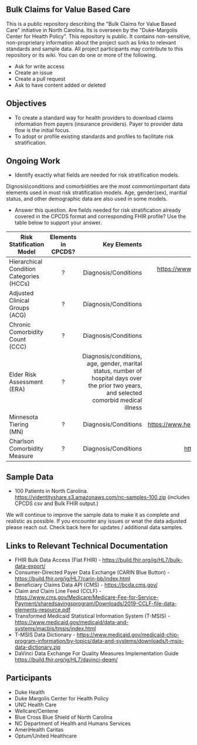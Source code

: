 Bulk Claims for Value Based Care
--------------------------------

This is a public repository describing the "Bulk Claims for Value Based Care" initiative in North Carolina.  Its is overseen by the "Duke-Margolis Center for Health Policy". This repository is public. It contains non-sensitive, non-proprietary information about the project such as links to relevant standards and sample data.  All project participants may contribute to this repository or its wiki. You can do one or more of the following.

* Ask for write access
* Create an issue
* Create a pull request
* Ask to have content added or deleted


Objectives
----------

* To create a standard way for health providers to download claims information from payers (insurance providers). Payer to provider data flow is the initial focus.
* To adopt or profile existing standards and profiles to facilitate risk stratification.

Ongoing Work
------------

* Identify exactly what fields are needed for risk stratification models.

Dignosis\conditions and comorbidities are the most common\important data elements used in most risk stratification models. Age, gender(sex), maritial status, and other demographic data are also used in some models. 

* Answer this question. Are fields needed for risk stratification already covered in the CPCDS format and corresponding FHIR profile? Use the table below to support your answer.


| Risk Statification Model                | Elements in CPCDS?  | Key Elements                | Links  |
| --------------------------------------- |:-------------------:| ---------------------------:| ------:|
| Hierarchical Condition Categories (HCCs)| ?                   | Diagnosis/Conditions | https://www.cms.gov/Medicare/Health-Plans/MedicareAdvtgSpecRateStats/Risk-Adjustors.html |
| Adjusted Clinical Groups (ACG)          | ?                   | Diagnosis/Conditions  | https://www.hopkinsacg.org/ |
| Chronic Comorbidity Count (CCC)         | ?                   | Diagnosis/Conditions   | https://www.ncbi.nlm.nih.gov/pubmed/21473661 |
| Elder Risk Assessment (ERA)             | ?                   | Diagnosis/conditions, age, gender, marital status, number of hospital days over the prior two years, and selected comorbid medical illness  |  https://www.ncbi.nlm.nih.gov/pubmed/21441764 |
| Minnesota Tiering (MN)                  | ?                   | Diagnosis/Conditions    | https://www.health.state.mn.us/facilities/hchomes/legreport/docs/hch2016report.pdf |
| Charlson Comorbidity Measure            | ?                   | Diagnosis/Conditions    | https://www.sciencedirect.com/science/article/pii/0021968187901718 | 


Sample Data
-----------

* 100 Patients in North Carolina. https://videntityshare.s3.amazonaws.com/nc-samples-100.zip (includes CPCDS csv and Bulk FHIR output.)

We will continue to improve the sample data to make it as complete and realistic as possible. If you encounter any issues or wnat the data adjusted please reach out.  Check back here for updates / additional data samples.


Links to Relevant Technical Documentation
-----------------------------------------

* FHIR Bulk Data Access (Flat FHIR) - https://build.fhir.org/ig/HL7/bulk-data-export/
* Consumer-Directed Payer Data Exchange (CARIN Blue Button) - https://build.fhir.org/ig/HL7/carin-bb/index.html
* Beneficiary Claims Data API (CMS) - https://bcda.cms.gov/
* Claim and Claim Line Feed (CCLF) - https://www.cms.gov/Medicare/Medicare-Fee-for-Service-Payment/sharedsavingsprogram/Downloads/2019-CCLF-file-data-elements-resource.pdf
* Transformed Medicaid Statistical Information System (T-MSIS) - https://www.medicaid.gov/medicaid/data-and-systems/macbis/tmsis/index.html
* T-MSIS Data Dictionary - https://www.medicaid.gov/medicaid-chip-program-information/by-topics/data-and-systems/downloads/t-msis-data-dictionary.zip
* DaVinci Data Exchange For Quality Measures Implementation Guide https://build.fhir.org/ig/HL7/davinci-deqm/



Participants
------------

* Duke Health
* Duke Margolis Center for Health Policy
* UNC Health Care
* Wellcare/Centene
* Blue Cross Blue Shield of North Carolina
* NC Department of Health and Humans Services
* AmeriHealth Caritas
* Optum/United Healthcare

